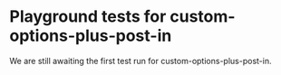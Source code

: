 # Playground tests for custom-options-plus-post-in
We are still awaiting the first test run for custom-options-plus-post-in.
